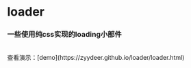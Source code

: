 # loader
<h3>一些使用纯css实现的loading小部件</h3>  
<br>
查看演示：[demo](https://zyydeer.github.io/loader/loader.html)

